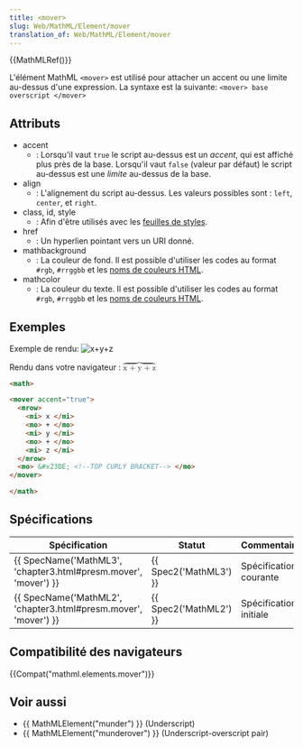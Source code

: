 ```yaml
---
title: <mover>
slug: Web/MathML/Element/mover
translation_of: Web/MathML/Element/mover
---
```

{{MathMLRef()}}

L'élément MathML `<mover>` est utilisé pour attacher un accent ou une limite au-dessus d'une expression. La syntaxe est la suivante: `<mover> base overscript </mover>`

## Attributs

- accent
  - : Lorsqu'il vaut `true` le script au-dessus est un _accent_, qui est affiché plus près de la base.
    Lorsqu'il vaut `false` (valeur par défaut) le script au-dessus est une _limite_ au-dessus de la base.
- align
  - : L'alignement du script au-dessus. Les valeurs possibles sont&nbsp;: `left`, `center`, et `right`.
- class, id, style
  - : Afin d'être utilisés avec les [feuilles de styles](/fr/docs/CSS).
- href
  - : Un hyperlien pointant vers un URI donné.
- mathbackground
  - : La couleur de fond. Il est possible d'utiliser les codes au format `#rgb`, `#rrggbb` et les [noms de couleurs HTML](/fr/docs/CSS/valeur_de_couleur#Mots-cl.C3.A9s).
- mathcolor
  - : La couleur du texte. Il est possible d'utiliser les codes au format `#rgb`, `#rrggbb` et les [noms de couleurs HTML](/fr/docs/CSS/valeur_de_couleur#Mots-cl.C3.A9s).

## Exemples

Exemple de rendu: ![x+y+z](mover.png)

Rendu dans votre navigateur&nbsp;: <math><mover accent="true"><mrow><mi>x </mi><mo>+ </mo><mi>y </mi><mo>+ </mo><mi>z </mi></mrow><mo>⏞</mo></mover></math>

```html
<math>

<mover accent="true">
  <mrow>
    <mi> x </mi>
    <mo> + </mo>
    <mi> y </mi>
    <mo> + </mo>
    <mi> z </mi>
  </mrow>
  <mo> &#x23DE; <!--TOP CURLY BRACKET--> </mo>
</mover>

</math>
```

## Spécifications

| Spécification                                                                        | Statut                       | Commentaire            |
| ------------------------------------------------------------------------------------ | ---------------------------- | ---------------------- |
| {{ SpecName('MathML3', 'chapter3.html#presm.mover', 'mover') }} | {{ Spec2('MathML3') }} | Spécification courante |
| {{ SpecName('MathML2', 'chapter3.html#presm.mover', 'mover') }} | {{ Spec2('MathML2') }} | Spécification initiale |

## Compatibilité des navigateurs

{{Compat("mathml.elements.mover")}}

## Voir aussi

- {{ MathMLElement("munder") }} (Underscript)
- {{ MathMLElement("munderover") }} (Underscript-overscript pair)
